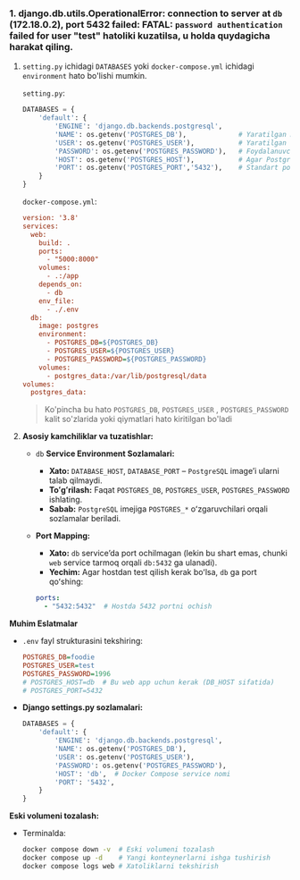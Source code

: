 ### 1. django.db.utils.OperationalError: connection to server at `db` (172.18.0.2), port 5432 failed: FATAL:  `password authentication` failed for user "test" hatoliki kuzatilsa, u holda quydagicha harakat qiling.

1. `setting.py` ichidagi `DATABASES` yoki `docker-compose.yml` ichidagi `environment` hato bo'lishi mumkin.

    `setting.py`:

    ```python
    DATABASES = {
        'default': {
            'ENGINE': 'django.db.backends.postgresql',
            'NAME': os.getenv('POSTGRES_DB'),             # Yaratilgan ma'lumotlar bazasi nomi
            'USER': os.getenv('POSTGRES_USER'),           # Yaratilgan foydalanuvchi nomi
            'PASSWORD': os.getenv('POSTGRES_PASSWORD'),   # Foydalanuvchining paroli
            'HOST': os.getenv('POSTGRES_HOST'),           # Agar PostgreSQL lokal serverda bo'lsa
            'PORT': os.getenv('POSTGRES_PORT','5432'),    # Standart port 5432
        }
    }
    ```
    `docker-compose.yml`:

    ```ini
    version: '3.8'
    services:
      web:
        build: .
        ports:
          - "5000:8000"
        volumes:
          - .:/app
        depends_on:
          - db
        env_file:
          - ./.env
      db:
        image: postgres
        environment:
          - POSTGRES_DB=${POSTGRES_DB}
          - POSTGRES_USER=${POSTGRES_USER}
          - POSTGRES_PASSWORD=${POSTGRES_PASSWORD}
        volumes:
          - postgres_data:/var/lib/postgresql/data
    volumes:
      postgres_data:
    ```

    > Ko'pincha bu hato `POSTGRES_DB`, `POSTGRES_USER` , `POSTGRES_PASSWORD` kalit so'zlarida yoki qiymatlari hato kiritilgan bo'ladi

2. **Asosiy kamchiliklar va tuzatishlar:**

   - `db` **Service Environment Sozlamalari:**
     - **Xato:** `DATABASE_HOST`, `DATABASE_PORT` – `PostgreSQL` imageʼi ularni talab qilmaydi.
     - **Toʻgʻrilash:** Faqat `POSTGRES_DB`, `POSTGRES_USER`, `POSTGRES_PASSWORD` ishlating.
     - **Sabab:** `PostgreSQL` imejiga `POSTGRES_*` oʻzgaruvchilari orqali sozlamalar beriladi.
   
   - **Port Mapping:**
     - **Xato:** `db` serviceʼda port ochilmagan (lekin bu shart emas, chunki `web` service tarmoq orqali `db:5432` ga ulanadi).
     - **Yechim:** Agar hostdan test qilish kerak boʻlsa, `db` ga port qoʻshing:
     ```yaml
     ports:
       - "5432:5432"  # Hostda 5432 portni ochish
     ```
**Muhim Eslatmalar**
- `.env` fayl strukturasini tekshiring:
    ```ini
    POSTGRES_DB=foodie
    POSTGRES_USER=test
    POSTGRES_PASSWORD=1996
    # POSTGRES_HOST=db  # Bu web app uchun kerak (DB_HOST sifatida)
    # POSTGRES_PORT=5432
    ```
- **Django settings.py sozlamalari:**

    ```python
    DATABASES = {
        'default': {
            'ENGINE': 'django.db.backends.postgresql',
            'NAME': os.getenv('POSTGRES_DB'),
            'USER': os.getenv('POSTGRES_USER'),
            'PASSWORD': os.getenv('POSTGRES_PASSWORD'),
            'HOST': 'db',  # Docker Compose service nomi
            'PORT': '5432',
        }
    }
    ```
  
**Eski volumeni tozalash:**
- Terminalda:

    ```bash
    docker compose down -v  # Eski volumeni tozalash
    docker compose up -d    # Yangi konteynerlarni ishga tushirish
    docker compose logs web # Xatoliklarni tekshirish
    ```       

    





































































































